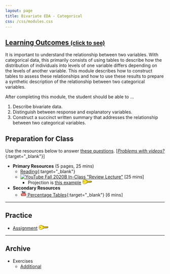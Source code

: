 ```yaml
---
layout: page
title: Bivariate EDA - Categorical
css: /css/modules.css
---
```


<div class="panel-group-ILOs">
  <div class="panel panel-default">
    <div class="panel-heading">
      <h2 class="panel-title">
        <a data-toggle="collapse" href="#ILOs">Learning Outcomes <small>(click to see)</small></a>
      </h2>
    </div>
    <div id="ILOs" class="panel-collapse collapse">
      <div class="panel-body">
It is important to understand the relationship between two variables.  With categorical data, this primarily consists of using tables to describe how the distribution of individuals into levels of one variable differs depending on the levels of another variable.  This module describes how to construct tables to assess these relationships and how to use these results to prepare a synthetic description of the relationship between two categorical variables.

<p>After completing this module, the student should be able to ...</p>

<ol>
  <li>Describe bivariate data.</li>
  <li>Distinguish between response and explanatory variables.</li>
  <li>Construct a succinct written summary that addresses the relationship between two categorical variables.</li>
</ol>
      </div>
    </div>
  </div>
</div>

## Preparation for Class

Use the resources below to answer [these questions](Prep/BEDACat). [[*Problems with videos?*](../resources/FAQs/videos){:target="_blank"}]

* **Primary Resources** (5 pages, 25 mins)
  * [Reading](http://derekogle.com/Book107/BEDACat.html){:target="_blank"}
  * [![YouTube](../img/dhovid.png) Fall 2020B In-Class "Review Lecture"](https://youtu.be/puPcQS9UYOg) [25 mins]
    * Projection is [this example](CE/BEDACat_CExmpl) [![Decoration](../img/key.png)](CE/KEY_BEDACat_CExmpl)
* **Secondary Resources**
  * [![YouTube Link](../img/youtube.png) Percentage Tables](https://www.youtube.com/watch?v=k8xFH6fCIWs){:target="_blank"} [6 mins]

----

## Practice

* [Assignment](CE/BEDACat_CE1) [![Decoration](../img/key.png)](CE/KEY_BEDACat_CE)

----

## Archive

* Exercises
  * [Additional](CE/BEDACat_CE2)
